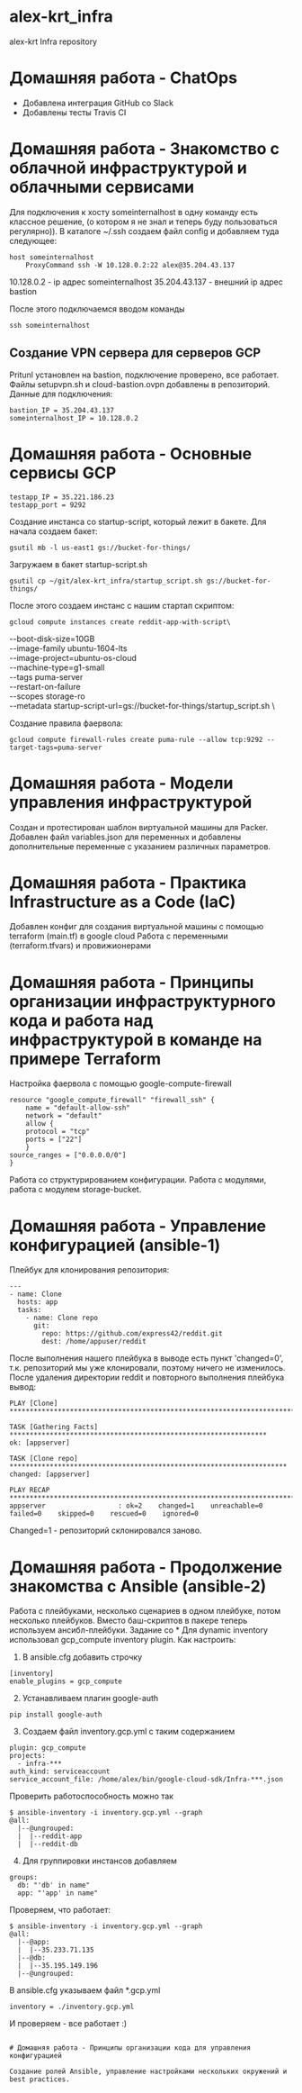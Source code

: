 # alex-krt_infra
alex-krt Infra repository

# Домашняя работа -  ChatOps
- Добавлена интеграция GitHub со Slack
- Добавлены тесты Travis CI

# Домашняя работа - Знакомство с облачной инфраструктурой и облачными сервисами

Для подключения к хосту someinternalhost в одну команду есть классное решение, (о котором я не знал и теперь буду пользоваться регулярно)).
В каталоге ~/.ssh создаем файл config и добавляем туда следующее:
	
	host someinternalhost
		ProxyCommand ssh -W 10.128.0.2:22 alex@35.204.43.137

10.128.0.2 - ip адрес someinternalhost
35.204.43.137 - внешний ip адрес bastion

После этого подключаемся вводом команды 
	
	ssh someinternalhost

## Создание VPN сервера для серверов GCP

Pritunl установлен на bastion, подключение проверено, все работает.
Файлы setupvpn.sh и cloud-bastion.ovpn добавлены в репозиторий.
Данные для подключения:

	bastion_IP = 35.204.43.137
	someinternalhost_IP = 10.128.0.2

# Домашняя работа - Основные сервисы GCP

	testapp_IP = 35.221.186.23
	testapp_port = 9292

Создание инстанса со startup-script, который лежит в бакете.
Для начала создаем бакет:

	gsutil mb -l us-east1 gs://bucket-for-things/

Загружаем в бакет startup-script.sh

	gsutil cp ~/git/alex-krt_infra/startup_script.sh gs://bucket-for-things/

После этого создаем инстанс с нашим стартап скриптом:

	gcloud compute instances create reddit-app-with-script\
  --boot-disk-size=10GB \
  --image-family ubuntu-1604-lts \
  --image-project=ubuntu-os-cloud \
  --machine-type=g1-small \
  --tags puma-server \
  --restart-on-failure \
  --scopes storage-ro \
  --metadata startup-script-url=gs://bucket-for-things/startup_script.sh \

Создание правила фаервола:

	gcloud compute firewall-rules create puma-rule --allow tcp:9292 --target-tags=puma-server

# Домашняя работа - Модели управления инфраструктурой

Создан и протестирован шаблон виртуальной машины для Packer. 
Добавлен файл variables.json для переменных и добавлены дополнительные переменные с указанием различных параметров.

# Домашняя работа - Практика Infrastructure as a Code (IaC)

Добавлен конфиг для создания виртуальной машины с помощью terraform (main.tf) в google cloud
Работа с переменными (terraform.tfvars) и провижионерами

# Домашняя работа - Принципы организации инфраструктурного кода и работа над инфраструктурой в команде на примере Terraform

Настройка фаервола с помощью google-compute-firewall

	resource "google_compute_firewall" "firewall_ssh" {
  		name = "default-allow-ssh"
  		network = "default"
  		allow {
    	protocol = "tcp"
    	ports = ["22"]
  		}
  	source_ranges = ["0.0.0.0/0"]
	}

Работа со структурированием конфигурации.
Работа с модулями, работа с модулем storage-bucket.

# Домашняя работа - Управление конфигурацией (ansible-1)

Плейбук для клонирования репозитория:
```
---
- name: Clone
  hosts: app
  tasks:
    - name: Clone repo
      git:
        repo: https://github.com/express42/reddit.git
        dest: /home/appuser/reddit
```
После выполнения нашего плейбука в выводе есть пункт 'changed=0', т.к. репозиторий мы уже клонировали, поэтому ничего не изменилось.
После удаления директории reddit и повторного выполнения плейбука вывод:

```
PLAY [Clone] **************************************************************************

TASK [Gathering Facts] ****************************************************************
ok: [appserver]

TASK [Clone repo] *********************************************************************
changed: [appserver]

PLAY RECAP ****************************************************************************
appserver                  : ok=2    changed=1    unreachable=0    failed=0    skipped=0    rescued=0    ignored=0

```

Changed=1 - репозиторий склонировался заново.

# Домашняя работа - Продолжение знакомства с Ansible (ansible-2)

Работа с плейбуками, несколько сценариев в одном плейбуке, потом несколько плейбуков.
Вместо баш-скриптов в пакере теперь используем ансибл-плейбуки.
Задание со *
Для dynamic inventory использовал gcp_compute inventory plugin. Как настроить:
1. В ansible.cfg добавить строчку
```
[inventory]
enable_plugins = gcp_compute
```
2. Устанавливаем плагин google-auth
```
pip install google-auth
```
3. Создаем файл inventory.gcp.yml с таким содержанием
```
plugin: gcp_compute
projects:
  - infra-***
auth_kind: serviceaccount
service_account_file: /home/alex/bin/google-cloud-sdk/Infra-***.json
```
Проверить работоспособность можно так
```
$ ansible-inventory -i inventory.gcp.yml --graph
@all:
  |--@ungrouped:
  |  |--reddit-app
  |  |--reddit-db
```
4. Для группировки инстансов добавляем
```
groups:
  db: "'db' in name"
  app: "'app' in name"
```
Проверяем, что работает:
```
$ ansible-inventory -i inventory.gcp.yml --graph
@all:
  |--@app:
  |  |--35.233.71.135
  |--@db:
  |  |--35.195.149.196
  |--@ungrouped:
```
В ansible.cfg указываем файл *.gcp.yml 
```
inventory = ./inventory.gcp.yml
```
И проверяем - все работает :)
```

# Домашняя работа - Принципы организации кода для управления конфигурацией

Создание ролей Ansible, управление настройками нескольких окружений и best practices.

